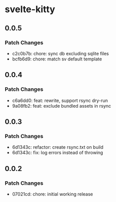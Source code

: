 # svelte-kitty

## 0.0.5

### Patch Changes

- c2c0b7b: chore: sync db excluding sqlite files
- bcfb6d9: chore: match sv default template

## 0.0.4

### Patch Changes

- c6a6dd0: feat: rewrite, support rsync dry-run
- 9a08fb2: feat: exclude bundled assets in rsync

## 0.0.3

### Patch Changes

- 6d1343c: refactor: create rsync.txt on build
- 6d1343c: fix: log errors instead of throwing

## 0.0.2

### Patch Changes

- 07021cd: chore: initial working release
